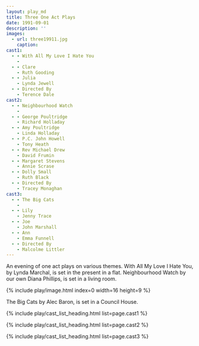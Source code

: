 ```yaml
---
layout: play_md
title: Three One Act Plays
date: 1991-09-01
description: ''
images:
  - url: three19911.jpg
    caption:
cast1:
  - - With All My Love I Hate You  
    -
  - - Clare
    - Ruth Gooding
  - - Julia
    - Lynda Jewell
  - - Directed By
    - Terence Dale
cast2:
  - - Neighbourhood Watch  
    -
  - - George Poultridge
    - Richard Holladay
  - - Amy Poultridge
    - Linda Holladay
  - - P.C. John Howell
    - Tony Heath
  - - Rev Michael Drew
    - David Frumin
  - - Margaret Stevens
    - Annie Scrase
  - - Dolly Small
    - Ruth Black
  - - Directed By
    - Tracey Monaghan
cast3:
  - - The Big Cats   
    -
  - - Lily
    - Jenny Trace
  - - Joe
    - John Marshall
  - - Ann
    - Emma Funnell
  - - Directed By
    - Malcolme Littler
---
```


An evening of one act plays on various themes. With All My Love I Hate You, by Lynda Marchal, is set in the present in a flat. Neighbourhood Watch by our own Diana Phillips, is set in a living room.

{% include play/image.html index=0 width=16 height=9 %}

The Big Cats by Alec Baron, is set in a Council House.

{% include play/cast_list_heading.html list=page.cast1 %}

{% include play/cast_list_heading.html list=page.cast2 %}

{% include play/cast_list_heading.html list=page.cast3 %}
